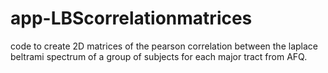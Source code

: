 # app-LBScorrelationmatrices
code to create 2D matrices of the pearson correlation between the laplace beltrami spectrum of a group of subjects for each major tract from AFQ.
